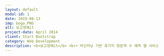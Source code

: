 ```yaml
---
layout: default
modal-id: 1
date: 2019-08-13
img: bogo.PNG
alt: 보고정해it
project-date: April 2014
client: Start Bootstrap
category: Web Development
description: <b>보고정해it</b> <br> 머신러닝 기반 휴가지 방문객 수 예측 웹 서비스 <br> YOLO 라이프에 따른 '일상에서의 벗어남', '휴식', '휴가'의 중요성이 커지면서 '여행'이라는 키워드가 따라다니며 많은 관심을 받고 있다. 소소한 나들이도 여행이 될 수 있는 요즘. 그만큼 커진 관심으로 잘 알려진 휴가지는 일자에 따라 이른바 눈치게임을 하게 된다. 이에 '보고정해it'은 머신러닝을 접목해 원하는 휴가지의 사람 수를 예측하여 즐거운 휴가를 보낼 수 있도록 한다. <br> 휴가지 카테고리와 일자를 선택하면 날씨와 날짜, 방문자수 데이터를 활용하여 학습시킨 머신러닝이 해당 일자의 방문객 수를 예측하여 보여준다. 사용자는 선호하는 인파 영향을 선택할 수 있고(사람이 많은/한적한) 특정 날에 사람이 몰리는 것을 분배함으로써 관광객의 쾌적함과 숙박을 위한 예약을 미리 계획할 수 있다. <br> 향후 국내 여행지/휴가지의 자료를 제공 받아 국내 여행의 활성화를 기대하고, 여행사와의 협업으로는 패키지 상품을 기획하는 데 도움을 줄 수 있다.
---
```

